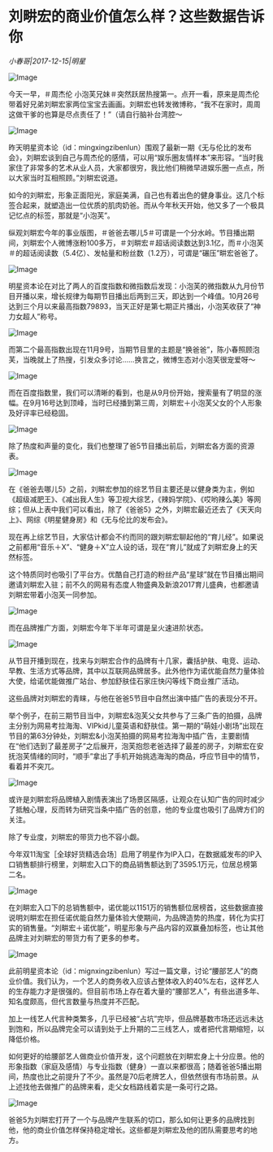 # 刘畊宏的商业价值怎么样？这些数据告诉你

*小春哥|2017-12-15|明星*

![Image](http://static.ylzbl.com/uploads/ueditor/php/upload/image/20180226/1519659426878769.jpeg)

今天一早，＃周杰伦 小泡芙兄妹＃突然跃居热搜第一。点开一看，原来是周杰伦带着好兄弟刘畊宏家两位宝宝去画画。刘畊宏也转发微博称，“我不在家时，周周这做干爹的也算是尽点责任了！”（请自行脑补台湾腔～

![Image](https://mmbiz.qpic.cn/mmbiz_jpg/bXYBmumSooCy4MEiaC9COzXfCaiazGogCXEpD4rCwKRED9fPSR79HiaNibCC4AaiaXqGbgxtATBIyib1b4QD5gDqC3gA/?wx_fmt=jpeg&tp=webp&wxfrom=5&wx_lazy=1)

昨天明星资本论（id：mingxingzibenlun）围观了最新一期《无与伦比的发布会》，刘畊宏谈到自己与周杰伦的感情，可以用“娱乐圈友情样本”来形容。“当时我家住了非常多的艺术从业人员，大家都很穷，我比他们稍微早进娱乐圈一点点，所以大家当时互相照顾。”刘畊宏说道。

如今的刘畊宏，形象正面阳光，家庭美满，自己也有着出色的健身事业。这几个标签合起来，就塑造出一位优质的肌肉奶爸。而从今年秋天开始，他又多了一个极具记忆点的标签，那就是“小泡芙”。

纵观刘畊宏今年的事业版图，＃爸爸去哪儿5＃可谓是一个分水岭。节目播出期间，刘畊宏个人微博涨粉100多万，＃刘畊宏＃超话阅读数达到3.1亿，而＃小泡芙＃的超话阅读数（5.4亿）、发帖量和粉丝数（1.2万），可谓是“碾压”畊宏爸爸了。

![Image](https://mmbiz.qpic.cn/mmbiz_png/bXYBmumSooCy4MEiaC9COzXfCaiazGogCXibh6ZO7liaxek3fib8bNn4aNjTWgfC8oNUibFwaU6Pw3AQzZG9pIOlKE7g/?wx_fmt=png&tp=webp&wxfrom=5&wx_lazy=1)

明星资本论在对比了两人的百度指数和微指数后发现：小泡芙的微指数从九月份节目开播以来，增长规律为每期节目播出后两到三天，即达到一个峰值。10月26号达到三个月以来最高指数79893，当天正好是第七期正片播出，小泡芙收获了“神力女超人”称号。

![Image](https://mmbiz.qpic.cn/mmbiz_png/bXYBmumSooCy4MEiaC9COzXfCaiazGogCX9zWhhuFB4b046VS2mOYxstOx5jJM7FI4hthDy5Bf1lso9WE1PVcoNA/?wx_fmt=png&tp=webp&wxfrom=5&wx_lazy=1)

而第二个最高指数出现在11月9号，当期节目里的主题是“换爸爸”，陈小春照顾泡芙，当晚就上了热搜，引发众多讨论……换言之，微博生态对小泡芙很宠爱呀～

![Image](https://mmbiz.qpic.cn/mmbiz_png/bXYBmumSooCy4MEiaC9COzXfCaiazGogCXmN5pSPZUfdRTc1LboqD5QgZs58j92jhDhPKQKdwb1noEQthtUCXCog/?wx_fmt=png&tp=webp&wxfrom=5&wx_lazy=1)

而在百度指数里，我们可以清晰的看到，也是从9月份开始，搜索量有了明显的涨幅。在9月16号达到顶峰，当时已经播到第三周，刘畊宏＋小泡芙父女的个人形象及好评率已经稳固。

![Image](https://mmbiz.qpic.cn/mmbiz_png/bXYBmumSooCy4MEiaC9COzXfCaiazGogCX8KfVDS8sx5hCNzh1FGdcLK3rjwictvUFCOU61j8NHwTqbmjWN5uBFFg/?wx_fmt=png&tp=webp&wxfrom=5&wx_lazy=1)

除了热度和声量的变化，我们也整理了爸5节目播出前后，刘畊宏各方面的资源表。

![Image](https://mmbiz.qpic.cn/mmbiz_jpg/bXYBmumSooCy4MEiaC9COzXfCaiazGogCXxa3onl24NlzIHGichVLiaT7qEKJNtAEcULCIhnTCd3Lz0VxFnxxCvKXQ/?wx_fmt=jpeg&tp=webp&wxfrom=5&wx_lazy=1)

在《爸爸去哪儿5》之前，刘畊宏参加的综艺节目主要还是以健身类为主，例如《超级减肥王》、《减出我人生》等卫视大综艺，《辣妈学院》、《哎哟辣么美》等网综；但从上表中我们可以看出，除了《爸爸5》之外，刘畊宏最近还去了《天天向上》、网综《明星健身房》和《无与伦比的发布会》。

现在再上综艺节目，大家估计都会不约而同的跟刘畊宏聊起他的“育儿经”。如果说之前都用“音乐＋X”、“健身＋X”立人设的话，现在“育儿”就成了刘畊宏身上的天然标签。

这个特质同时也吸引了平台方。优酷自己打造的粉丝产品“星球”就在节目播出期间邀请刘畊宏入驻；前不久的网易有态度人物盛典及新浪2017育儿盛典，也都邀请刘畊宏带着小泡芙一同参加。

![Image](https://mmbiz.qpic.cn/mmbiz_jpg/bXYBmumSooCy4MEiaC9COzXfCaiazGogCXziaXSJ8dBwcV4Iiav6Qc29FsibHQeibOmaibNkibUbvye7aMjs7YyubeLByw/?wx_fmt=jpeg&tp=webp&wxfrom=5&wx_lazy=1)

而在品牌推广方面，刘畊宏今年下半年可谓是呈火速进阶状态。

![Image](https://mmbiz.qpic.cn/mmbiz_jpg/bXYBmumSooCy4MEiaC9COzXfCaiazGogCXstp8ib1Rc38PQWNbNjjaibGwicrXG2q2OBMyFTXtcZC6DkibkAcib2U44Bg/?wx_fmt=jpeg&tp=webp&wxfrom=5&wx_lazy=1)

从节目开播到现在，找来与刘畊宏合作的品牌有十几家，囊括护肤、电竞、运动、早教、生活方式等品牌，其中以互联网品牌居多。此外他作为诺优能自然力量体验大使，给诺优能做推广站台、参加舒肤佳石家庄快闪等线下商业推广活动。

这些品牌对刘畊宏的青睐，与他在爸爸5节目中自然出演中插广告的表现分不开。

举个例子，在前三期节目当中，刘畊宏&泡芙父女共参与了三条广告的拍摄，品牌主分别为网易考拉海淘、VIPkid儿童英语和舒肤佳。第一期的“萌娃小剧场”出现在节目的第63分钟处，刘畊宏&小泡芙拍摄的网易考拉海淘中插广告，主要剧情在“他们选到了最差房子”之后展开，泡芙抱怨老爸选择了最差的房子，刘畊宏在安抚泡芙情绪的同时，“顺手”拿出了手机开始挑选海淘的商品，呼应节目中的情节，看着并不突兀。

![Image](https://mmbiz.qpic.cn/mmbiz_png/bXYBmumSooCy4MEiaC9COzXfCaiazGogCX9GN5Fll4ycvNiavgWBMXN0779HUOhxPxI7oTW0WaxQOkGBdzKGytXIw/?wx_fmt=png&tp=webp&wxfrom=5&wx_lazy=1)

或许是刘畊宏将品牌植入剧情表演出了场景区隔感，让观众在认知广告的同时减少了抵触心理，反而转为研究当条中插广告的创意，他的专业度也吸引了品牌方们的关注。

除了专业度，刘畊宏的带货力也不容小觑。

今年双11淘宝［全球好货精选会场］启用了明星作为IP入口，在数据威发布的IP入口销售额排行榜里，刘畊宏入口下的商品销售额达到了3595.1万元，位居总榜第二名。

![Image](https://mmbiz.qpic.cn/mmbiz_jpg/bXYBmumSooCy4MEiaC9COzXfCaiazGogCX76VDibAIWz6iaO0Cg1SX0eh0Dg3KjUmWT9zV9QZxoVVjsBpRicdDsSwJg/?wx_fmt=jpeg&tp=webp&wxfrom=5&wx_lazy=1)

在刘畊宏入口下的总销售额中，诺优能以1151万的销售额位居榜首，这些数据直接说明刘畊宏在担任诺优能自然力量体验大使期间，为品牌造势的热度，转化为实打实的销售量。“刘畊宏＋诺优能”，明星形象与产品内容的双赢叠加标签，也让其他品牌主对刘畊宏的带货力有了更多的参考。

![Image](https://mmbiz.qpic.cn/mmbiz_jpg/bXYBmumSooCy4MEiaC9COzXfCaiazGogCXFHnw1kLPEtoXOn3v2LZSHqRyJHOqC6SGh6K1HKnIibUhcGaRTpck2zQ/?wx_fmt=jpeg&tp=webp&wxfrom=5&wx_lazy=1)

此前明星资本论（id：mignxingzibenlun）写过一篇文章，讨论“腰部艺人”的商业价值。我们认为，一个艺人的商务收入应该占整体收入的40%左右，这样艺人的生存能力才是很强的。但目前市场上存在着大量的“腰部艺人”，有些出道多年、知名度颇高，但代言数量与热度并不匹配。

加上一线艺人代言种类繁多，几乎已经被“占坑”完毕，但品牌基数市场还远远未达到饱和，所以品牌完全可以请到处于上升期的二三线艺人，或者把代言期缩短，以降低价格。

如何更好的给腰部艺人做商业价值开发，这个问题放在刘畊宏身上十分应景。他的形象指数（家庭及感情）与专业指数（健身）一直以来都很高；随着爸爸5播出期间，热度也比之前提升了不少。虽然是70后老牌艺人，但依然很有市场前景。从上述找他去做推广的品牌来看，走父女档路线着实是一条可行之路。

![Image](https://mmbiz.qpic.cn/mmbiz_jpg/bXYBmumSooCy4MEiaC9COzXfCaiazGogCXwvtTytpibU9LyRicy47pHB3cibZicHCB7OcsBgRiahuGoNtauicYcqs0huaQ/?wx_fmt=jpeg&tp=webp&wxfrom=5&wx_lazy=1)

爸爸5为刘畊宏打开了一个与品牌产生联系的切口，那么如何让更多的品牌找到他，他的商业价值怎样保持稳定增长。这些都是刘畊宏及他的团队需要思考的地方。

